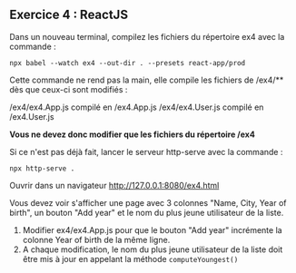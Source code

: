 ## Exercice 4 : ReactJS

Dans un nouveau terminal, compilez les fichiers du répertoire ex4 avec la commande : 

```
npx babel --watch ex4 --out-dir . --presets react-app/prod
```

Cette commande ne rend pas la main, elle compile les fichiers de /ex4/** dès que ceux-ci sont modifiés : 

/ex4/ex4.App.js     compilé en     /ex4.App.js
/ex4/ex4.User.js    compilé en     /ex4.User.js

**Vous ne devez donc modifier que les fichiers du répertoire /ex4**

Si ce n'est pas déjà fait, lancer le serveur http-serve avec la commande :

```
npx http-serve .
```

Ouvrir dans un navigateur http://127.0.0.1:8080/ex4.html

Vous devez voir s'afficher une page avec 3 colonnes "Name, City, Year of birth", un bouton "Add year" et le nom du plus jeune utilisateur de la liste.

1. Modifier ex4/ex4.App.js pour que le bouton "Add year" incrémente la colonne Year of birth de la même ligne.
2. A chaque modification, le nom du plus jeune utilisateur de la liste doit être mis à jour en appelant la méthode `computeYoungest()`




